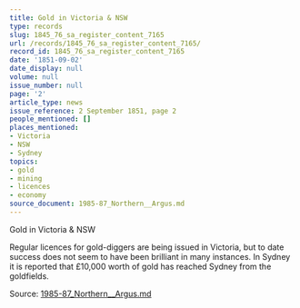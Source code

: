 ```yaml
---
title: Gold in Victoria & NSW
type: records
slug: 1845_76_sa_register_content_7165
url: /records/1845_76_sa_register_content_7165/
record_id: 1845_76_sa_register_content_7165
date: '1851-09-02'
date_display: null
volume: null
issue_number: null
page: '2'
article_type: news
issue_reference: 2 September 1851, page 2
people_mentioned: []
places_mentioned:
- Victoria
- NSW
- Sydney
topics:
- gold
- mining
- licences
- economy
source_document: 1985-87_Northern__Argus.md
---
```


Gold in Victoria & NSW

Regular licences for gold-diggers are being issued in Victoria, but to date success does not seem to have been brilliant in many instances.  In Sydney it is reported that £10,000 worth of gold has reached Sydney from the goldfields.

Source: [1985-87_Northern__Argus.md](/downloads/markdown/1985-87_Northern__Argus.md)
